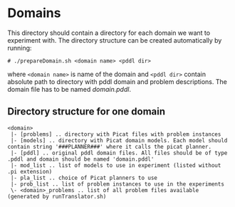 # Domains

This directory should contain a directory for each domain we want to experiment with.
The directory structure can be created automatically by running:

```
# ./prepareDomain.sh <domain name> <pddl dir>
```

where `<domain name>` is name of the domain and `<pddl dir>` contain absolute path to directory with pddl domain and problem descriptions. The domain file has to be named *domain.pddl*.

## Directory structure for one domain

```
<domain>
 |- [problems] .. directory with Picat files with problem instances
 |- [models] .. directory with Picat domain models. Each model should contain string '###PLANNER###' where it calls the picat planner.
 |- [pddl] .. original pddl domain files. All files should be of type .pddl and domain should be named 'domain.pddl'
 |- mod_list .. list of models to use in experiment (listed without .pi extension)
 |- pla_list .. choice of Picat planners to use
 |- prob_list .. list of problem instances to use in the experiments
 \- <domain>_problems .. list of all problem files available (generated by runTranslator.sh)
```

